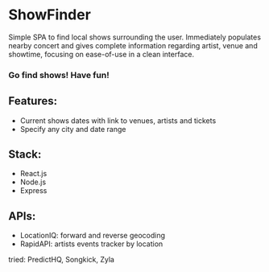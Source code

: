 # ShowFinder

Simple SPA to find local shows surrounding the user. Immediately populates nearby concert and gives complete information regarding artist, venue and showtime, focusing on ease-of-use in a clean interface. 

### Go find shows! Have fun!

## Features:

- Current shows dates with link to venues, artists and tickets
- Specify any city and date range

## Stack:

- React.js
- Node.js
- Express

## APIs:

- LocationIQ: forward and reverse geocoding
- RapidAPI: artists events tracker by location

tried: PredictHQ, Songkick, Zyla